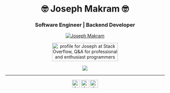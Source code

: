 <h1 align="center">🤓 Joseph Makram 🤓</h1>
<h3 align="center">Software Engineer | Backend Developer</h3>

<p align="center"> 
  <a href="https://github.com/ryo-ma/github-profile-trophy"><img src="https://github-profile-trophy.vercel.app/?username=jojomak13&theme=monokai&column=3&margin-w=15&margin-h=15" alt="Joseph Makram" /></a>
</p>

<div align="center">

<a href="https://stackoverflow.com/users/11960598/joseph"><img src="https://stackoverflow.com/users/flair/11960598.png?theme=dark" width="208" height="58" alt="profile for Joseph at Stack Overflow, Q&amp;A for professional and enthusiast programmers" title="profile for Joseph at Stack Overflow, Q&amp;A for professional and enthusiast programmers"></a>

<img align="center" src="https://github-readme-stats-sigma-five.vercel.app/api?username=jojomak13&show_icons=true&hide=stars&include_all_commits=true&count_private=true&theme=dark&line_height=40" />
 
</div>

---

<div align="center">

[<img align="center" alt="Joseph Makram - Stackoverflow" title="Joseph Makram - Stackoverflow" width="25px" src="https://cdn.jsdelivr.net/npm/simple-icons@v3/icons/stackoverflow.svg" />](https://stackoverflow.com/users/11960598/joseph)
[<img align="center" alt="Joseph Makram - Email" title="Joseph Makram - Email" width="25px" src="https://cdn.jsdelivr.net/npm/simple-icons@v3/icons/gmail.svg" />](mailto:jojomak350@gmail.com)
[<img align="center" alt="Joseph Makram - Linkedin" title="Joseph Makram - Linkedin" width="25px" src="https://cdn.jsdelivr.net/npm/simple-icons@v3/icons/linkedin.svg" />](https://www.linkedin.com/in/joseph-makram/)

</div>
